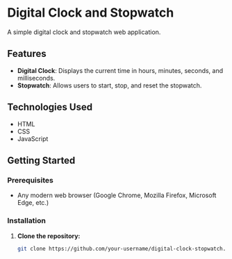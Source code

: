 # Digital Clock and Stopwatch

A simple digital clock and stopwatch web application.

## Features

- **Digital Clock**: Displays the current time in hours, minutes, seconds, and milliseconds.
- **Stopwatch**: Allows users to start, stop, and reset the stopwatch.

## Technologies Used

- HTML
- CSS
- JavaScript

## Getting Started

### Prerequisites

- Any modern web browser (Google Chrome, Mozilla Firefox, Microsoft Edge, etc.)

### Installation

1. **Clone the repository:**

   ```bash
   git clone https://github.com/your-username/digital-clock-stopwatch.git
